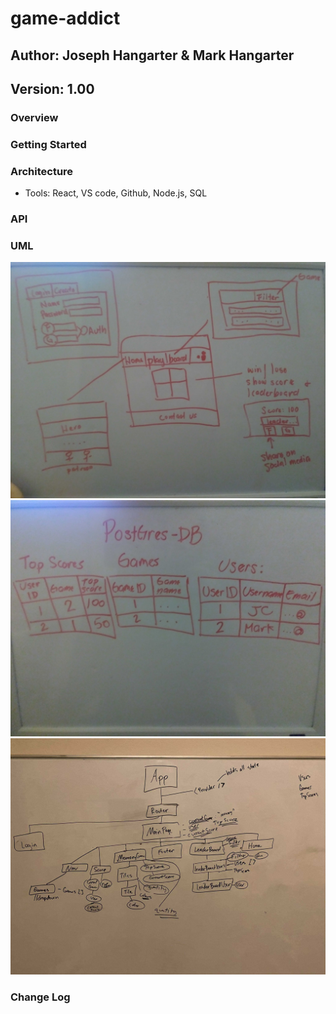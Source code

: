 # game-addict

## Author: Joseph Hangarter & Mark Hangarter

## Version: 1.00

### Overview

### Getting Started

### Architecture
* Tools: React, VS code, Github, Node.js, SQL

### API

### UML
![Wireframe](./game-addict/public/assets/wireframe.jpg)
![Database-SQL](./game-addict/public/assets/SQL.jpg)
![Components](./game-addict/public/assets/components.jpg)

### Change Log
